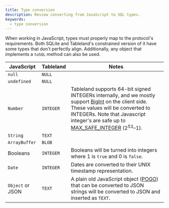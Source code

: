 ```yaml
---
title: Type conversion
description: Review converting from JavaScript to SQL types.
keywords:
  - type conversion
---
```


When working in JavaScript, types must properly map to the protocol's requirements. Both SQLite and Tableland's constrained version of it have some types that don't perfectly align. Additionally, any object that implements a `toSQL` method can also be used.

| JavaScript       | Tableland | Notes                                                                                                                                                                                                                                                                                                                                                                                                                                    |
| ---------------- | --------- | ---------------------------------------------------------------------------------------------------------------------------------------------------------------------------------------------------------------------------------------------------------------------------------------------------------------------------------------------------------------------------------------------------------------------------------------- |
| `null`           | `NULL`    |                                                                                                                                                                                                                                                                                                                                                                                                                                          |
| `undefined`      | `NULL`    |                                                                                                                                                                                                                                                                                                                                                                                                                                          |
| `Number`         | `INTEGER` | Tableland supports 64-bit signed INTEGERs internally, and we mostly support [BigInt](https://developer.mozilla.org/en-US/docs/Web/JavaScript/Reference/Global_Objects/BigInt) on the client side. These values will be converted to INTEGERs. Note that Javascript integer's are safe up to [MAX_SAFE_INTEGER](https://developer.mozilla.org/en-US/docs/Web/JavaScript/Reference/Global_Objects/Number/MAX_SAFE_INTEGER) $(2^{53} – 1)$. |
| `String`         | `TEXT`    |                                                                                                                                                                                                                                                                                                                                                                                                                                          |
| `ArrayBuffer`    | `BLOB`    |                                                                                                                                                                                                                                                                                                                                                                                                                                          |
| Booleans         | `INTEGER` | Booleans will be turned into integers where 1 is `true` and 0 is `false`.                                                                                                                                                                                                                                                                                                                                                                |
| `Date`           | `INTEGER` | Dates are converted to their UNIX timestamp representation.                                                                                                                                                                                                                                                                                                                                                                              |
| `Object` or JSON | `TEXT`    | A plain old JavaScript object ([POGO](https://masteringjs.io/tutorials/fundamentals/pojo)) that can be converted to JSON strings will be converted to JSON and inserted as `TEXT`.                                                                                                                                                                                                                                                       |
